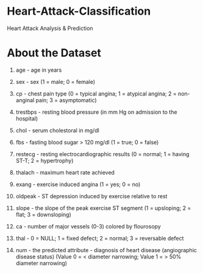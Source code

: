 # Heart-Attack-Classification
Heart Attack Analysis &amp; Prediction 


# About the Dataset

1. age - age in years

2. sex - sex (1 = male; 0 = female)

3. cp - chest pain type (0 = typical angina; 1 = atypical angina; 2 = non-anginal pain; 3 = asymptomatic)

4. trestbps - resting blood pressure (in mm Hg on admission to the hospital)

5. chol - serum cholestoral in mg/dl

6. fbs - fasting blood sugar > 120 mg/dl (1 = true; 0 = false)

7. restecg - resting electrocardiographic results (0 = normal; 1 = having ST-T; 2 = hypertrophy)

8. thalach - maximum heart rate achieved

9. exang - exercise induced angina (1 = yes; 0 = no)

10. oldpeak - ST depression induced by exercise relative to rest

11. slope - the slope of the peak exercise ST segment (1 = upsloping; 2 = flat; 3 = downsloping)

12. ca - number of major vessels (0-3) colored by flourosopy

13. thal - 0 = NULL; 1 = fixed defect; 2 = normal; 3 = reversable defect

14. num - the predicted attribute - diagnosis of heart disease (angiographic disease status) (Value 0 = < diameter narrowing; Value 1 = > 50% diameter narrowing)
